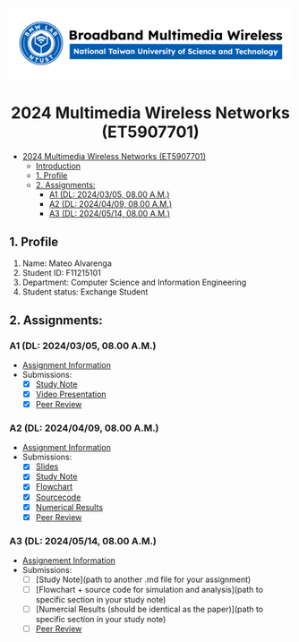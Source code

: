![](./assets/lab-logo.jpg)

# <center> 2024 Multimedia Wireless Networks (ET5907701) </center>

- [ 2024 Multimedia Wireless Networks (ET5907701) ](#-2024-multimedia-wireless-networks-et5907701-)
  - [Introduction](#introduction)
  - [1. Profile](#1-profile)
  - [2. Assignments:](#2-assignments)
    - [A1 (DL: 2024/03/05, 08.00 A.M.)](#a1-dl-20240305-0800-am)
    - [A2 (DL: 2024/04/09, 08.00 A.M.)](#a2-dl-20240409-0800-am)
    - [A3 (DL: 2024/05/14, 08.00 A.M.)](#a3-dl-20240514-0800-am)

## 1. Profile
1. Name: Mateo Alvarenga
2. Student ID: F11215101
3. Department: Computer Science and Information Engineering
4. Student status: Exchange Student

## 2. Assignments:

### A1 (DL: 2024/03/05, 08.00 A.M.)
- [Assignment Information](https://github.com/bmw-ece-ntust/multimedia-wireless-network?tab=readme-ov-file#a1-deadline-35-0800-am)
- Submissions:
  - [x] [Study Note](A1/study_notes.md)
  - [x] [Video Presentation](https://www.youtube.com/watch?v=fFmObOb_bD8)
  - [x] [Peer Review](https://forms.gle/tPVAdfAc4hBiUtg88)

### A2 (DL: 2024/04/09, 08.00 A.M.)
- [Assignment Information](https://github.com/bmw-ece-ntust/multimedia-wireless-network?tab=readme-ov-file#a2-deadline-49-0800-am)
- Submissions:
  - [x] [Slides](https://www.canva.com/design/DAGAjVzE2V8/U8j2yaqrbK_E2RRNBXkLug/edit?utm_content=DAGAjVzE2V8&utm_campaign=designshare&utm_medium=link2&utm_source=sharebutton)
  - [x] [Study Note](https://hackmd.io/@scQT-8pWTJuIuHcmV3DivA/rJfIIdRk0)
  - [x] [Flowchart](https://hackmd.io/hIr-gLZaSDOpTNJ7deLOwQ?both=#Possible-Solution-RTSCTS-Mechanism)
  - [x] [Sourcecode](https://hackmd.io/hIr-gLZaSDOpTNJ7deLOwQ?both=#Simulation-Program)
  - [x] [Numerical Results](https://hackmd.io/hIr-gLZaSDOpTNJ7deLOwQ?both=#Simulation-Results)
  - [x] [Peer Review](https://forms.gle/njd22Apu7ZGTbKzJ7)

### A3 (DL: 2024/05/14, 08.00 A.M.)
- [Assignement Information](https://github.com/bmw-ece-ntust/multimedia-wireless-network?tab=readme-ov-file#a3-deadline-514-0800-am)
- Submissions:
  - [ ] [Study Note](path to another .md file for your assignment)
  - [ ] [Flowchart + source code for simulation and analysis](path to specific section in your study note)
  - [ ] [Numercial Results (should be identical as the paper)](path to specific section in your study note)
  - [ ] [Peer Review](https://forms.gle/yVtjYqxZyRgcjbeE8)
